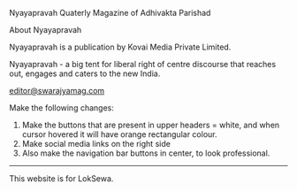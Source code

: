 Nyayapravah
Quaterly Magazine of Adhivakta Parishad


About Nyayapravah

Nyayapravah is a publication by Kovai Media Private Limited.

Nyayapravah - a big tent for liberal right of centre discourse that reaches out, engages and caters to the new India.

editor@swarajyamag.com

Make the following changes:
1. Make the buttons that are present in upper headers = white, and when cursor hovered it will have orange rectangular colour.
2. Make social media links on the right side
3. Also make the navigation bar buttons in center, to look professional.
---
This website is for LokSewa.